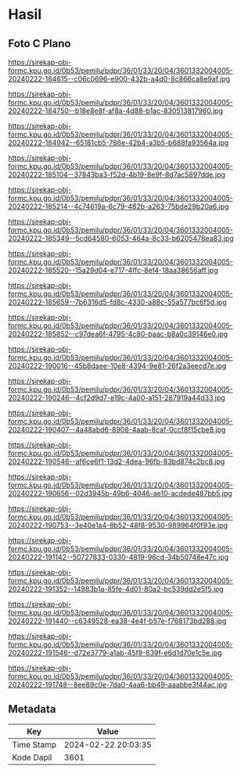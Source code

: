 # Hasil

## Foto C Plano

https://sirekap-obj-formc.kpu.go.id/0b53/pemilu/pdpr/36/01/33/20/04/3601332004005-20240222-184615--c06c0696-e900-432b-a4d0-8c866ca8e9af.jpg

https://sirekap-obj-formc.kpu.go.id/0b53/pemilu/pdpr/36/01/33/20/04/3601332004005-20240222-184750--b18e8e8f-af8a-4d88-b1ac-830513817960.jpg

https://sirekap-obj-formc.kpu.go.id/0b53/pemilu/pdpr/36/01/33/20/04/3601332004005-20240222-184942--65181cb5-786e-42b4-a3b5-b688fa93564a.jpg

https://sirekap-obj-formc.kpu.go.id/0b53/pemilu/pdpr/36/01/33/20/04/3601332004005-20240222-185104--37843ba3-f52d-4b19-8e9f-8d7ac5897dde.jpg

https://sirekap-obj-formc.kpu.go.id/0b53/pemilu/pdpr/36/01/33/20/04/3601332004005-20240222-185214--4c74619a-6c79-482b-a263-75bde29b20a6.jpg

https://sirekap-obj-formc.kpu.go.id/0b53/pemilu/pdpr/36/01/33/20/04/3601332004005-20240222-185349--5cd64580-6053-464a-8c33-b6205478ea83.jpg

https://sirekap-obj-formc.kpu.go.id/0b53/pemilu/pdpr/36/01/33/20/04/3601332004005-20240222-185520--15a29d04-e717-4ffc-8ef4-18aa38656aff.jpg

https://sirekap-obj-formc.kpu.go.id/0b53/pemilu/pdpr/36/01/33/20/04/3601332004005-20240222-185659--7b6316d5-fd8c-4330-a88c-55a577bc6f5d.jpg

https://sirekap-obj-formc.kpu.go.id/0b53/pemilu/pdpr/36/01/33/20/04/3601332004005-20240222-185852--c97dea6f-4795-4c80-baac-b8a0c39146e0.jpg

https://sirekap-obj-formc.kpu.go.id/0b53/pemilu/pdpr/36/01/33/20/04/3601332004005-20240222-190016--45b8daee-10e8-4394-9e81-26f2a3eecd7e.jpg

https://sirekap-obj-formc.kpu.go.id/0b53/pemilu/pdpr/36/01/33/20/04/3601332004005-20240222-190246--4cf2d9d7-e19c-4a00-a151-287919a44d33.jpg

https://sirekap-obj-formc.kpu.go.id/0b53/pemilu/pdpr/36/01/33/20/04/3601332004005-20240222-190407--4a48abd6-8908-4aab-8caf-0ccf8f15cbe8.jpg

https://sirekap-obj-formc.kpu.go.id/0b53/pemilu/pdpr/36/01/33/20/04/3601332004005-20240222-190546--af6ce6f1-13d2-4dea-96fb-83bd874c2bc8.jpg

https://sirekap-obj-formc.kpu.go.id/0b53/pemilu/pdpr/36/01/33/20/04/3601332004005-20240222-190656--02d3945b-49b6-4046-ae10-acdede487bb5.jpg

https://sirekap-obj-formc.kpu.go.id/0b53/pemilu/pdpr/36/01/33/20/04/3601332004005-20240222-190753--3e40e1a4-8b52-48f8-9530-989964f0f93e.jpg

https://sirekap-obj-formc.kpu.go.id/0b53/pemilu/pdpr/36/01/33/20/04/3601332004005-20240222-191142--50727833-0330-4819-96cd-34b50748e47c.jpg

https://sirekap-obj-formc.kpu.go.id/0b53/pemilu/pdpr/36/01/33/20/04/3601332004005-20240222-191352--14983b1a-85fe-4d01-80a2-bc539dd2e5f5.jpg

https://sirekap-obj-formc.kpu.go.id/0b53/pemilu/pdpr/36/01/33/20/04/3601332004005-20240222-191440--c6349528-ea38-4e4f-b57e-f768173bd288.jpg

https://sirekap-obj-formc.kpu.go.id/0b53/pemilu/pdpr/36/01/33/20/04/3601332004005-20240222-191546--d72e3779-a1ab-45f8-839f-e6d1d70e1c5e.jpg

https://sirekap-obj-formc.kpu.go.id/0b53/pemilu/pdpr/36/01/33/20/04/3601332004005-20240222-191748--8ee89c0e-7da0-4aa6-bb49-aaabbe3f44ac.jpg


## Metadata

| Key        | Value               |
| ---------- | ------------------- |
| Time Stamp | 2024-02-22 20:03:35 |
| Kode Dapil | 3601                |



